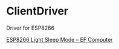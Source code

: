 # ClientDriver
Driver for ESP8266

[ESP8266 Light Sleep Mode – EF Computer](https://kevinstadler.github.io/notes/esp8266-deep-sleep-light-sleep-arduino/)
